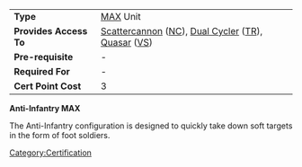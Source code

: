 |                        |                                                                                                                                                                                                                                            |
| ---------------------- | ------------------------------------------------------------------------------------------------------------------------------------------------------------------------------------------------------------------------------------------ |
| **Type**               | [MAX](MAX.md "wikilink") Unit                                                                                                                                                                                                              |
| **Provides Access To** | [Scattercannon](Scattercannon.md "wikilink") ([NC](New_Conglomerate.md "wikilink")), [Dual Cycler](Dual_Cycler.md "wikilink") ([TR](Terran_Republic.md "wikilink")), [Quasar](Quasar.md "wikilink") ([VS](Vanu_Sovereignty.md "wikilink")) |
| **Pre-requisite**      | \-                                                                                                                                                                                                                                         |
| **Required For**       | \-                                                                                                                                                                                                                                         |
| **Cert Point Cost**    | 3                                                                                                                                                                                                                                          |

**Anti-Infantry MAX**

The Anti-Infantry configuration is designed to quickly take down soft
targets in the form of foot soldiers.

[Category:Certification](Category:Certification.md "wikilink")
